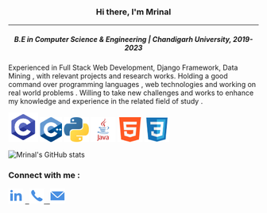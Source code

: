 
<h3 align="center">Hi there, I'm Mrinal</h3>
  <hr>
 <h5 align="center">B.E in Computer Science & Engineering | Chandigarh University, 2019-2023 </h5>
</p>Experienced in  Full Stack Web Development, Django Framework, Data Mining , with relevant projects and research works. Holding a good command over programming languages , web technologies and working on real world problems . Willing to take new challenges and works to enhance my knowledge and experience in the related field of study .</p>

<label><img src="https://github.com/mrinalmayank7/mrinalmayank7/blob/main/IMAGES/c.png" height=60px> </img></label>
<label><img src="https://github.com/mrinalmayank7/mrinalmayank7/blob/main/IMAGES/cplus.png" height=50px> </img></label>
<label><img src="https://github.com/mrinalmayank7/mrinalmayank7/blob/main/IMAGES/python.png" height=50px> </img></label>
<label><img src="https://github.com/mrinalmayank7/mrinalmayank7/blob/main/IMAGES/Java.png" height=50px> </img></label>
<label><img src="https://github.com/mrinalmayank7/mrinalmayank7/blob/main/IMAGES/html.png" height=50px> </img></label>
<label><img src="https://github.com/mrinalmayank7/mrinalmayank7/blob/main/IMAGES/css.png" height=50px> </img></label>

 
 ![Mrinal's GitHub stats](https://github-readme-stats.vercel.app/api?username=mrinalmayank7&show_icons=true)

 ### Connect with me :
 
<label><a href="https://www.linkedin.com/in/mrinal-mayank-bb3112200/"><img src="https://github.com/mrinalmayank7/mrinalmayank7/blob/main/IMAGES/linkedin.png"></img></a> </label>
<label><a href="https://api.whatsapp.com/send/?phone=+917858832086&text=Hello">&nbsp; <img src="https://github.com/mrinalmayank7/mrinalmayank7/blob/main/IMAGES/phone.png"></img> </a></label>
<label><a href="mailto:mrinalmayank7@gmail.com"> &nbsp; <img src="https://github.com/mrinalmayank7/mrinalmayank7/blob/main/IMAGES/mail.png"> </img></a></label>
  
 


